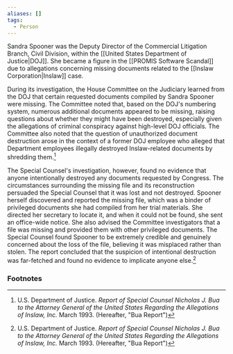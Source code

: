 ```yaml
---
aliases: []
tags:
  - Person
---
```

Sandra Spooner was the Deputy Director of the Commercial Litigation Branch, Civil Division, within the [[United States Department of Justice|DOJ]]. She became a figure in the [[PROMIS Software Scandal]] due to allegations concerning missing documents related to the [[Inslaw Corporation|Inslaw]] case.

During its investigation, the House Committee on the Judiciary learned from the DOJ that certain requested documents compiled by Sandra Spooner were missing. The Committee noted that, based on the DOJ's numbering system, numerous additional documents appeared to be missing, raising questions about whether they might have been destroyed, especially given the allegations of criminal conspiracy against high-level DOJ officials. The Committee also noted that the question of unauthorized document destruction arose in the context of a former DOJ employee who alleged that Department employees illegally destroyed Inslaw-related documents by shredding them.[^1]

The Special Counsel's investigation, however, found no evidence that anyone intentionally destroyed any documents requested by Congress. The circumstances surrounding the missing file and its reconstruction persuaded the Special Counsel that it was lost and not destroyed. Spooner herself discovered and reported the missing file, which was a binder of privileged documents she had compiled from her trial materials. She directed her secretary to locate it, and when it could not be found, she sent an office-wide notice. She also advised the Committee investigators that a file was missing and provided them with other privileged documents. The Special Counsel found Spooner to be extremely credible and genuinely concerned about the loss of the file, believing it was misplaced rather than stolen. The report concluded that the suspicion of intentional destruction was far-fetched and found no evidence to implicate anyone else.[^1]

### Footnotes

[^1]: U.S. Department of Justice. *Report of Special Counsel Nicholas J. Bua to the Attorney General of the United States Regarding the Allegations of Inslaw, Inc.* March 1993. (Hereafter, "Bua Report")